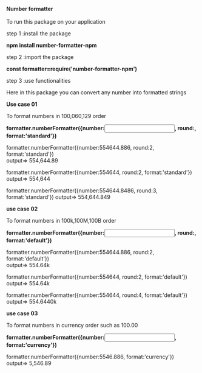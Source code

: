 <b>Number formatter</b><br><br>
To run this package on your application

step 1 :install the package

<b>npm install number-formatter-npm</b>

step 2 :import the package

<b>const formatter=require('number-formatter-npm')</b>

step 3 :use functionalities

Here in this package you can convert any number into formatted strings

<b>Use case 01</b>

To format numbers in 100,060,129 order

<b>formatter.numberFormatter({number:<input number>, round:<number of decimal places>, format:'standard'})</b>

formatter.numberFormatter({number:554644.886, round:2, format:'standard'})  
output=> 554,644.89

formatter.numberFormatter({number:554644, round:2, format:'standard'})  
output=> 554,644

formatter.numberFormatter({number:554644.8486, round:3, format:'standard'})
output=> 554,644.849

<b>use case 02</b>

To format numbers in 100k,100M,100B order

<b>formatter.numberFormatter({number:<input number>, round:<number of decimal places>, format:'default'})</b>

formatter.numberFormatter({number:554644.886, round:2, format:'default'})  
output=> 554.64k

formatter.numberFormatter({number:554644, round:2, format:'default'})
output=> 554.64k

formatter.numberFormatter({number:554644, round:4, format:'default'})
output=> 554.6440k

<b>use case 03</b>

To format numbers in currency order such as 100.00

<b>formatter.numberFormatter({number:<input number>, format:'currency'})</b>

formatter.numberFormatter({number:5546.886, format:'currency'})  
output=> 5,546.89



